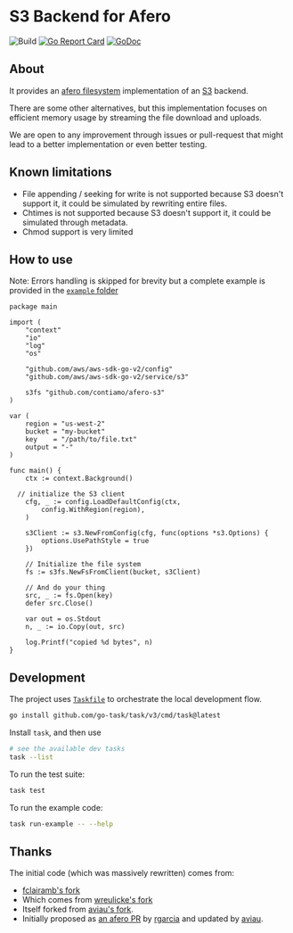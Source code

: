 # S3 Backend for Afero

![Build](https://github.com/contiamo/afero-s3/workflows/Build/badge.svg)
[![Go Report Card](https://goreportcard.com/badge/contiamo/afero-s3)](https://goreportcard.com/report/contiamo/afero-s3)
[![GoDoc](https://godoc.org/github.com/contiamo/afero-s3?status.svg)](https://godoc.org/github.com/contiamo/afero-s3)

## About

It provides an [afero filesystem](https://github.com/spf13/afero/) implementation of an [S3](https://aws.amazon.com/s3/) backend.

There are some other alternatives, but this implementation focuses on efficient memory usage by streaming the file download and uploads.

We are open to any improvement through issues or pull-request that might lead to a better implementation or even better testing.

## Known limitations

- File appending / seeking for write is not supported because S3 doesn't support it, it could be simulated by rewriting entire files.
- Chtimes is not supported because S3 doesn't support it, it could be simulated through metadata.
- Chmod support is very limited

## How to use

Note: Errors handling is skipped for brevity but a complete example is provided in the [`example` folder](./example/main.go)

```golang
package main

import (
	"context"
	"io"
	"log"
	"os"

	"github.com/aws/aws-sdk-go-v2/config"
	"github.com/aws/aws-sdk-go-v2/service/s3"

	s3fs "github.com/contiamo/afero-s3"
)

var (
	region = "us-west-2"
	bucket = "my-bucket"
	key    = "/path/to/file.txt"
	output = "-"
)

func main() {
	ctx := context.Background()

  // initialize the S3 client
	cfg, _ := config.LoadDefaultConfig(ctx,
		config.WithRegion(region),
	)

	s3Client := s3.NewFromConfig(cfg, func(options *s3.Options) {
		options.UsePathStyle = true
	})

	// Initialize the file system
	fs := s3fs.NewFsFromClient(bucket, s3Client)

	// And do your thing
	src, _ := fs.Open(key)
	defer src.Close()

	var out = os.Stdout
	n, _ := io.Copy(out, src)

	log.Printf("copied %d bytes", n)
}
```

## Development

The project uses [`Taskfile`](https://taskfile.dev/#/) to orchestrate the local development flow.

```sh
go install github.com/go-task/task/v3/cmd/task@latest
```

Install `task`, and then use

```sh
# see the available dev tasks
task --list
```

To run the test suite:

```sh
task test
```

To run the example code:

```sh
task run-example -- --help
```

## Thanks

The initial code (which was massively rewritten) comes from:

- [fclairamb's fork](https://github.com/fclairamb/afero-s3)
- Which comes from [wreulicke's fork](https://github.com/wreulicke/afero-s3)
- Itself forked from [aviau's fork](https://github.com/aviau/).
- Initially proposed as [an afero PR](https://github.com/spf13/afero/pull/90) by [rgarcia](https://github.com/rgarcia) and updated by [aviau](https://github.com/aviau).
